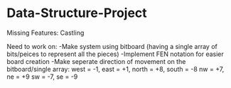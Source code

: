 # Data-Structure-Project
Missing Features:
Castling

Need to work on:
-Make system using bitboard (having a single array of bits/peices to represent all the pieces)
-Implement FEN notation for easier board creation
-Make seperate direction of movement on the bitboard/single array:
    west = -1, east = +1, north = +8, south = -8
    nw = +7, ne = +9
    sw = -7, se = -9
